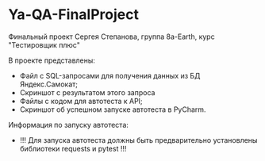 # Ya-QA-FinalProject
Финальный проект Сергея Степанова, группа 8а-Earth, курс "Тестировщик плюс"

В проекте представлены:
- Файл с SQL-запросами для получения данных из БД Яндекс.Самокат;
- Скриншот с результатом этого запроса
- Файлы с кодом для автотеста к API;
- Скриншот об успешном запуске автотеста в PyCharm.

Информация по запуску автотеста:
- !!! Для запуска автотеста должны быть предварительно установлены библиотеки requests и pytest !!!
